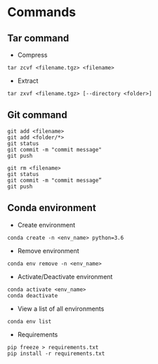 # Commands

## Tar command
- Compress
```
tar zcvf <filename.tgz> <filename>
```
- Extract
```
tar zxvf <filename.tgz> [--directory <folder>]
```

## Git command
```
git add <filename>
git add <folder/*>
git status
git commit -m "commit message"
git push
```
```
git rm <filename>
git status
git commit -m "commit message”
git push
```

## Conda environment
- Create environment
```
conda create -n <env_name> python=3.6
```
- Remove environment
```
conda env remove -n <env_name>
```
- Activate/Deactivate environment
```
conda activate <env_name>
conda deactivate
```
- View a list of all environments
```
conda env list
```
- Requirements
```
pip freeze > requirements.txt
pip install -r requirements.txt
```
